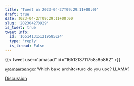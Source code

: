 ```yaml
---
title: 'Tweet on 2023-04-27T09:29:11+00:00'
draft: true
date: 2023-04-27T09:29:11+00:00
slug: '202304270929'
is_tweet: true
tweet_info:
  id: '1651413151219585024'
  type: 'reply'
  is_thread: False
---
```




{{< tweet user="amasad" id="1651313711758585862" >}}

[@amanrsanger](https://x.com/amanrsanger) Which base architecture do you use? LLAMA?

[Discussion](https://x.com/sytelus/status/1651413151219585024)
